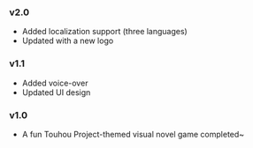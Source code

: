 
### v2.0
- Added localization support (three languages)
- Updated with a new logo

### v1.1
- Added voice-over
- Updated UI design

### v1.0
- A fun Touhou Project-themed visual novel game completed~
